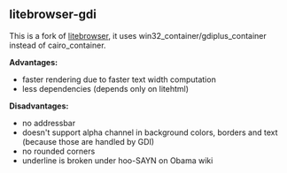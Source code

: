 ## litebrowser-gdi

This is a fork of [litebrowser](https://github.com/litehtml/litebrowser), it uses win32_container/gdiplus_container
instead of cairo_container.

**Advantages:**
* faster rendering due to faster text width computation
* less dependencies (depends only on litehtml)

**Disadvantages:**
* no addressbar
* doesn't support alpha channel in background colors, borders and text (because those are handled by GDI)
* no rounded corners
* underline is broken under hoo-SAYN on Obama wiki
